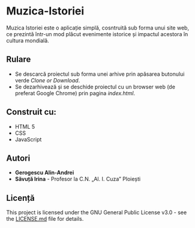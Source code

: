 # Muzica-Istoriei

Muzica Istoriei este o aplicație simplă, cosntruită sub forma unui site web, ce prezintă într-un mod plăcut evenimente istorice și impactul  acestora în cultura mondială.

## Rulare

* Se descarcă proiectul sub forma unei arhive prin apăsarea butonului verde *Clone or Download*.
* Se dezarhivează și se deschide proiectul cu un browser web (de preferat Google Chrome) prin pagina *index.html*.

## Construit cu:

* HTML 5
* CSS
* JavaScript

## Autori

* **Gerogescu Alin-Andrei**
* **Săvuță Irina** - Profesor la C.N. „Al. I. Cuza” Ploiești

## Licență

This project is licensed under the GNU General Public License v3.0 - see the [LICENSE.md](LICENSE.md) file for details.
